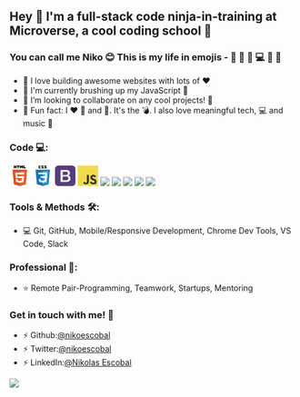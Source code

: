 ## Hey 👋 I'm a full-stack code ninja-in-training at Microverse, a cool coding school :school_satchel:	

### You can call me Niko :blush: This is my life in emojis -  🍜 🍻 💩 💻 🙏 🔁

- 🔭 I love building awesome websites with lots of :heart:  
- 🌱 I'm currently brushing up my JavaScript :triumph:
- 👯 I’m looking to collaborate on any cool projects! :dart:
- :sushi: Fun fact: I :heart: :ramen: and :sushi:. It's the :bomb:. I also love meaningful tech, :computer: and music :musical_note: 

### Code 💻: 

<code><img height="36" src="https://raw.githubusercontent.com/github/explore/80688e429a7d4ef2fca1e82350fe8e3517d3494d/topics/html/html.png"></code>
<code><img height="36" src="https://raw.githubusercontent.com/github/explore/80688e429a7d4ef2fca1e82350fe8e3517d3494d/topics/css/css.png"></code>
<code><img height="36" src="https://raw.githubusercontent.com/github/explore/80688e429a7d4ef2fca1e82350fe8e3517d3494d/topics/bootstrap/bootstrap.png"></code>
<code><img height="36" src="https://github.com/voodootikigod/logo.js/blob/master/js.png"></code>
<code><img height="36" src="https://www.pngfind.com/pngs/m/74-744138_mysql-logo-png-mysql-transparent-png.png"></code>
<code><img height="36" src="https://github.com/react-icons/react-icons/blob/master/react-icons.svg"></code>
<code><img height="36" src="https://raw.githubusercontent.com/reduxjs/redux/master/logo/logo.png"></code>
<code><img height="36" src="https://image.flaticon.com/icons/png/512/919/919842.png"></code>
<code><img height="36" src="https://cdn3.iconfinder.com/data/icons/popular-services-brands-vol-2/512/ruby-on-rails-512.png"></code> 

### Tools & Methods :hammer_and_wrench:: 

- 💻 Git, GitHub, Mobile/Responsive Development, Chrome Dev Tools, VS Code, Slack

### Professional :necktie:: 
- :star: Remote Pair-Programming, Teamwork, Startups, Mentoring

### Get in touch with me! :slightly_smiling_face:
- :zap: Github:[@nikoescobal](https://github.com/nikoescobal/Youtubeclone-muhammed-niko/commits?author=nikoescobal)
- :zap: Twitter:[@nikoescobal](https://twitter.com/nikoescobal)
- :zap: LinkedIn:[@Nikolas Escobal](https://www.linkedin.com/in/nikolas-joseph-escobal/)
 
 <img align="left" src="https://github-readme-stats.vercel.app/api/?username=nikoescobal&show_icons=true&hide_border=true" />

